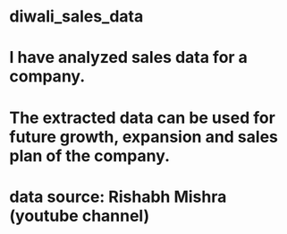 #  diwali_sales_data
#  I have analyzed sales data for a company.
#  The extracted data can be used for future growth, expansion and sales plan of the company.
#  data source: Rishabh Mishra (youtube channel)
